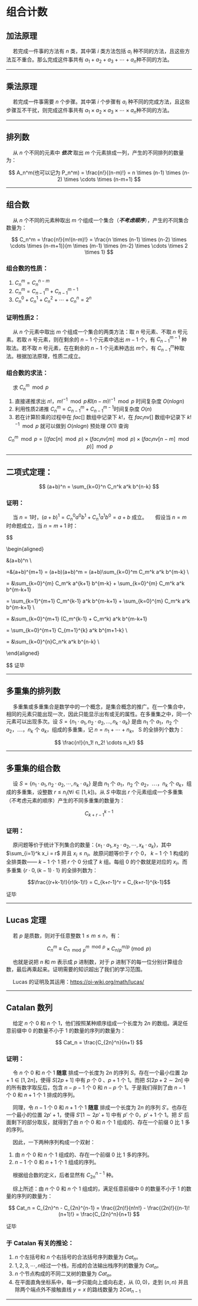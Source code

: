 # 组合计数

## 加法原理
&emsp; 若完成一件事的方法有 $n$ 类，其中第 $i$ 类方法包括 $a_i$ 种不同的方法，且这些方法互不重合。那么完成这件事共有 $a_1 + a_2 + a_3 + \cdots + a_n$种不同的方法。

----
## 乘法原理
&emsp; 若完成一件事需要 $n$ 个步骤。其中第 $i$ 个步骤有 $a_i$ 种不同的完成方法，且这些步骤互不干扰，则完成这件事共有 $a_1 \times a_2 \times a_3 \times \cdots \times a_n$种不同的方法。

----
## 排列数
&emsp; 从 $n$ 个不同的元素中 ***依次*** 取出 $m$ 个元素排成一列，产生的不同排列的数量为：

$$ A_n^m(也可以记为 P_n^m) = \frac{n!}{(n-m)!} = n \times (n-1) \times (n-2) \times \cdots \times (n-m+1) $$

---
## 组合数
&emsp; 从 $n$ 个不同的元素种取出 $m$ 个组成一个集合（***不考虑顺序***），产生的不同集合数量为：

$$ C_n^m = \frac{n!}{m!(n-m)!} = \frac{n \times (n-1) \times (n-2) \times \cdots \times (n-m+1)}{m \times (m-1) \times (m-2) \times \cdots \times 2 \times 1} $$

### 组合数的性质：
1. $C_n^m = C_n^{n-m}$
2. $C_n^m = C_{n-1}^m + C_{n-1}^{m-1}$
3. $C_n^0 + C_n^1 + C_n^2 + \cdots + C_n^n = 2^n$

### 证明性质2：
&emsp; 从 $n$ 个元素中取出 $m$ 个组成一个集合的两类方法：取 $n$ 号元素、不取 $n$ 号元素。若取 $n$ 号元素，则在剩余的 $n-1$ 个元素中选出 $m-1$ 个，有 $C_{n-1}^{m-1}$ 种取法。若不取 $n$ 号元素，在在剩余的 $n-1$ 个元素种选出 $m$个，有 $C_{n-1}^m$种取法。根据加法原理，性质二成立。

### 组合数的求法：
&emsp; 求 $C_n^m \mod{p}$

1. 直接递推求出 $n! ， m!^{-1}\mod{p} 和 (n-m)!^{-1}\mod{p}$ 时间复杂度 $O(nlogn)$
2. 利用性质2递推 $C_n^m = C_{n-1}^m + C_{n-1}^{m-1}$时间复杂度 $O(n)$
3. 若在计算阶乘的过程中在 $fac[]$ 数组中记录下 $k!$，在 $fac_inv[]$ 数组中记录下 $k!^{-1} \mod{p}$ 就可以做到 $O(nlogn)$ 预处理 $O(1)$ 查询

$$C_n^m \mod{p} = \bigg[ (fac[n]\mod{p}) \times (fac_inv[m]\mod{p}) \times (fac_inv[n-m]\mod{p}) \bigg] \mod{p} $$

----

## 二项式定理：

$$ (a+b)^n = \sum_{k=0}^n C_n^k a^k b^{n-k} $$

### 证明：
&emsp; 当 $n = 1$时，$(a+b)^1 = C_n^0 a^0 b^1 + C_n^1 a^1 b^0 = a + b$ 成立。
&emsp; 假设当 $n = m$ 时命题成立，当 $n = m + 1$ 时：

$$ 

\begin{aligned}

&(a+b)^n \\

=&(a+b)^{m+1} = (a+b)(a+b)^m = (a+b)\sum_{k=0}^m C_m^k a^k b^{m-k} \\
 
= &\sum_{k=0}^{m} C_m^k a^{k+1} b^{m-k} + \sum_{k=0}^{m} C_m^k a^k b^{m-k+1}  

= \sum_{k=1}^{m+1} C_m^{k-1} a^k b^{m-k+1} + \sum_{k=0}^{m} C_m^k a^k b^{m-k+1} \\

= &\sum_{k=0}^{m+1} (C_m^{k-1} + C_m^k) a^k b^{m-k+1}

= \sum_{k=0}^{m+1} C_{m+1}^{k} a^k b^{m+1-k} \\

= &\sum_{k=0}^{n}C_n^k a^k b^{n-k} \\

\end{aligned}

$$
证毕

----

## 多重集的排列数
&emsp; 多重集或多重集合是数学中的一个概念，是集合概念的推广。在一个集合中，相同的元素只能出现一次，因此只能显示出有或无的属性。在多重集之中，同一个元素可以出现多次。设 $S = \lbrace n_1 \cdot a_1, n_2 \cdot a_2, ..., n_k \cdot a_k \rbrace$ 是由 $n_1$ 个 $a_1$，$n_2$ 个 $a_2$，$\cdots$，$n_k$ 个 $a_k$，组成的多重集，记 $n = n_1 + \cdots + n_k$。 S 的全排列个数为：

$$ \frac{n!}{n_1! n_2! \cdots n_k!} $$

----

## 多重集的组合数
&emsp; 设 $S = \lbrace n_1 \cdot a_1, n_2 \cdot a_2, \cdots, n_k \cdot a_k \rbrace$ 是由 $n_1$ 个 $a_1$，$n_2$ 个 $a_2$，$\cdots$，$n_k$ 个 $a_k$，组成的多重集，设整数 $r \leq n_i (\forall i \in [1, k])$。从 $S$ 中取出 $r$ 个元素组成一个多重集（不考虑元素的顺序）产生的不同多重集的数量为：

$$ C_{k+r-1}^{k-1} $$

### 证明：
&emsp; 原问题等价于统计下列集合的数量：$\lbrace x_1 \cdot a_1, x_2 \cdot a_2, \cdots , x_k \cdot a_k \rbrace$，其中 $\sum_{i=1}^k x_i = r$ 并且 $x_i \leq n_i$。故原问题等价于 $r$ 个 $0$， $k-1$ 个 $1$ 构成的全排类数—— $k-1$ 个 $1$ 把 $r$ 个 $0$ 分成了 $k$ 组。每组 $0$ 的个数就是对应的 $x_i$。而多重集 $\lbrace r \cdot 0, (k-1) \cdot 1 \rbrace$ 的全排列数为：

$$\frac{(r+k-1)!}{r!(k-1)!} = C_{k+r-1}^r = C_{k+r-1}^{k-1}$$

证毕

----

## Lucas 定理
&emsp; 若 $p$ 是质数，则对于任意整数 $1 \leq m \leq n$，有：

$$ C_n^m \equiv C_{n \mod{p}}^{m \mod{p}} \times C_{n/p}^{m/p} \pmod{p} $$

&emsp; 也就是说把 $n$ 和 $m$ 表示成 $p$ 进制数，对于 $p$ 进制下的每一位分别计算组合数，最后再乘起来。证明需要的知识超出了我们的学习范围。

&emsp; Lucas 的证明及其运用：https://oi-wiki.org/math/lucas/

----

## Catalan 数列

&emsp; 给定 $n$ 个 $0$ 和 $n$ 个 $1$，他们按照某种顺序组成一个长度为 $2n$ 的数组。满足任意前缀中 $0$ 的数量不小于 $1$ 的数量的序列的数量为：

$$ Cat_n = \frac{C_{2n}^n}{n+1} $$

### 证明：
&emsp; 令  $n$ 个 $0$ 和 $n$ 个 $1$ **随意** 排成一个长度为 $2n$ 的序列 $S$。存在一个最小位置 $2p+1 \in [1, 2n]$，使得 $S[2p+1]$ 中有 $p$ 个 $0$ 、$p+1$ 个 $1$。而把 $S[2p+2 \sim 2n]$ 中的所有数字取反后，包含 $n-p-1$ 个 $0$ 和 $n-p$ 个 $1$。于是我们得到了由 $n-1$ 个 $0$ 和 $n+1$ 个 $1$ 排成的序列。

&emsp; 同理，令  $n-1$ 个 $0$ 和 $n+1$ 个 $1$ **随意** 排成一个长度为 $2n$ 的序列 $S'$。也存在一个最小的位置 $2p' + 1$，使得 $S'[1 \sim 2p' + 1]$ 中有 $p'$ 个 $0$，$p'+1$ 个 $1$。把 $S'$ 后面剩下的部分取反，就得到了由 $n$ 个 $0$ 和 $n$ 个 $1$ 组成的、存在一个前缀 $0$ 比 $1$ 多的序列。

&emsp; 因此，一下两种序列构成一个双射：

1. 由 $n$ 个 $0$ 和 $n$ 个 $1$ 组成的、存在一个前缀 $0$ 比 $1$ 多的序列。
2. $n-1$ 个 $0$ 和 $n+1$ 个 $1$ 组成的序列。

&emsp; 根据组合数的定义，后者显然有 $C_{2n}^{n-1}$ 种。

&emsp; 综上所述：由 $n$ 个 $0$ 和 $n$ 个 $1$ 组成的，满足任意前缀中 $0$ 的数量不小于 $1$ 的数量的序列的数量为：

$$ Cat_n = C_{2n}^n - C_{2n}^{n-1} = \frac{(2n)!}{n!n!} - \frac{(2n)!}{(n-1)!(n+1)!} = \frac{C_{2n}^n}{n+1} $$

证毕

### 于 Catalan 有关的推论：
1. $n$ 个左括号和 $n$ 个右括号的合法括号序列数量为 $Cat_n$。
2. $1, 2, 3, \cdots, n$经过一个栈，形成的合法输出栈序列的数量为 $Cat_n$。
3. $n$ 个节点构成的不同二叉树的数量为 $Cat_n$。
4. 在平面直角坐标系中，每一步只能向上或向右走，从 $(0, 0)$，走到 $(n, n)$ 并且除两个端点外不接触直线 $y = x$ 的路线数量为 $2Cat_{n-1}$

----